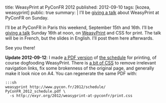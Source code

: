 title: WeasyPrint at PyConFR 2012
published: 2012-09-10
tags: [kozea, weasyprint]
public: true
summary: |
    I’ll be [giving a talk](http://www.pycon.fr/2012/schedule/presentation/16/)
    about WeasyPrint at PyConFR on Sunday.


I’ll be at PyConFR in Paris this weekend, September 15th and 16th.
I’ll be [giving a talk](http://www.pycon.fr/2012/schedule/presentation/16/)
Sunday 16th at noon, on [WeasyPrint](http://weasyprint.org/) and CSS for print.
The talk will be in French, but the slides in English. I’ll post them here
afterwards.

See you there!

**Update 2012-09-12**:
I made [a PDF version](PyConFR_2012_schedule.pdf) of
[the schedule](http://www.pycon.fr/2012/schedule/) for printing, of course
dogfooding WeasyPrint. There is [a bit of CSS](print.css) to remove irrelevant
navigation links, fix some brokenness of the original page, and generally
make it look nice on A4. You can regenerate the same PDF with:

    :::sh
    weasyprint http://www.pycon.fr/2012/schedule/ PyConFR_2012_schedule.pdf \
      -s http://exyr.org/2012/weasyprint-at-pyconfr/print.css
